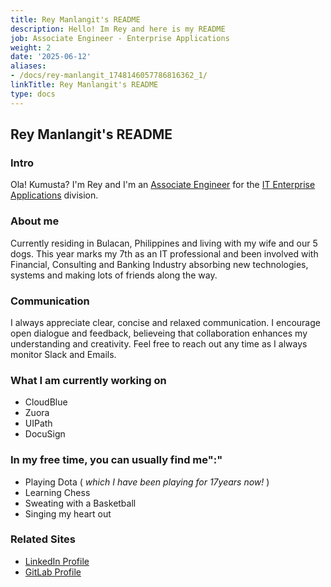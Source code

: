 ```yaml
---
title: Rey Manlangit's README
description: Hello! Im Rey and here is my README
job: Associate Engineer - Enterprise Applications
weight: 2
date: '2025-06-12'
aliases:
- /docs/rey-manlangit_1748146057786816362_1/
linkTitle: Rey Manlangit's README
type: docs
---
```


## Rey Manlangit's README

### Intro

Ola! Kumusta? I'm Rey and I'm an [Associate Engineer](/job-families/finance/information-technology/it-entapps-engineering/#associate-it-enterprise-applications-engineer) for the [IT Enterprise Applications](/handbook/business-technology/) division.

### About me

Currently residing in Bulacan, Philippines and living with my wife and our 5 dogs. This year marks my 7th as an IT professional and been involved with Financial, Consulting and Banking Industry absorbing new technologies, systems and making lots of friends along the way.

### Communication

I always appreciate clear, concise and relaxed communication. I encourage open dialogue and feedback, believeing that collaboration enhances my understanding and creativity. Feel free to reach out any time as I always monitor Slack and Emails.

### What I am currently working on

- CloudBlue
- Zuora
- UIPath
- DocuSign

### In my free time, you can usually find me":"

- Playing Dota ( <i>which I have been playing for 17years now!</i> )
- Learning Chess
- Sweating with a Basketball
- Singing my heart out

### Related Sites

- [LinkedIn Profile](https://www.linkedin.com/in/janrey-m-1b975117b/)
- [GitLab Profile](https://gitlab.com/RManlangit)
